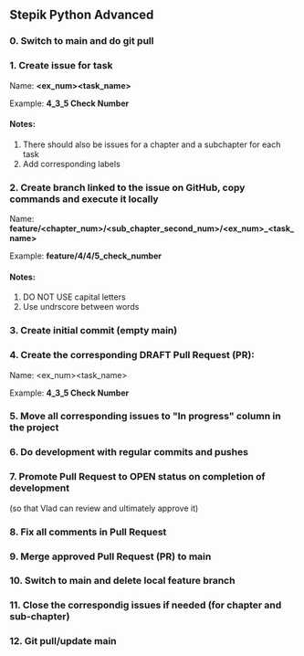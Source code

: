 <!-- Add issue approach description -->

## Stepik Python Advanced


### 0. Switch to main and do git pull 


### 1. Create issue for task
Name: **<ex_num><task_name>** 

Example: **4_3_5 Check Number**

#### Notes:
1. There should also be issues for a chapter and a subchapter for each task
2. Add corresponding labels


### 2. Create branch linked to the issue on GitHub, copy commands and execute it locally
Name: **feature/<chapter_num>/<sub_chapter_second_num>/<ex_num>_<task_name>** 

Example: **feature/4/4/5_check_number**

#### Notes:
1. DO NOT USE capital letters
2. Use undrscore between words


### 3. Create initial commit (empty main)


### 4. Create the corresponding DRAFT Pull Request (PR):
Name: <ex_num><task_name> 

Example: **4_3_5 Check Number**


### 5. Move all corresponding issues to "In progress" column in the project


### 6. Do development with regular commits and pushes


### 7. Promote Pull Request to OPEN status on completion of development
   (so that Vlad can review and ultimately approve it)


### 8. Fix all comments in Pull Request

### 9. Merge approved Pull Request (PR) to main
   
### 10. Switch to main and delete local feature branch


### 11. Close the correspondig issues if needed (for chapter and sub-chapter)


### 12. Git pull/update main
